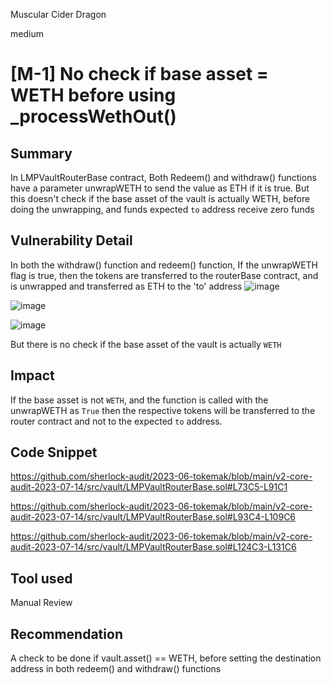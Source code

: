 Muscular Cider Dragon

medium

# [M-1] No check if base asset = WETH before using _processWethOut()
## Summary
In LMPVaultRouterBase contract, Both Redeem() and withdraw() functions have a parameter unwrapWETH to send the value as ETH if it is true. But this doesn't check if the base asset of the vault is actually WETH, before doing the unwrapping, and funds expected `to` address receive zero funds

## Vulnerability Detail
In both the withdraw() function and redeem() function, If the unwrapWETH flag is true, then the tokens are transferred to the routerBase contract, and is unwrapped and transferred as ETH to the 'to' address
![image](https://github.com/sherlock-audit/2023-06-tokemak-aamirmk/assets/81402829/26079a8a-3ce6-4efc-be44-420167324912)

![image](https://github.com/sherlock-audit/2023-06-tokemak-aamirmk/assets/81402829/cd4e19ae-d74a-4354-97e7-3d6381c1cdaf)

![image](https://github.com/sherlock-audit/2023-06-tokemak-aamirmk/assets/81402829/81925b26-aba9-493a-ad49-bdfe4517e595)


But there is no check if the base asset of the vault is actually `WETH`
## Impact
If the base asset is not `WETH`, and the function is called with the unwrapWETH as `True` then the respective tokens will be transferred to the router contract and not to the expected `to` address.

## Code Snippet
https://github.com/sherlock-audit/2023-06-tokemak/blob/main/v2-core-audit-2023-07-14/src/vault/LMPVaultRouterBase.sol#L73C5-L91C1

https://github.com/sherlock-audit/2023-06-tokemak/blob/main/v2-core-audit-2023-07-14/src/vault/LMPVaultRouterBase.sol#L93C4-L109C6

https://github.com/sherlock-audit/2023-06-tokemak/blob/main/v2-core-audit-2023-07-14/src/vault/LMPVaultRouterBase.sol#L124C3-L131C6

## Tool used

Manual Review

## Recommendation
A check to be done if vault.asset() == WETH, before setting the destination address in both redeem() and withdraw() functions